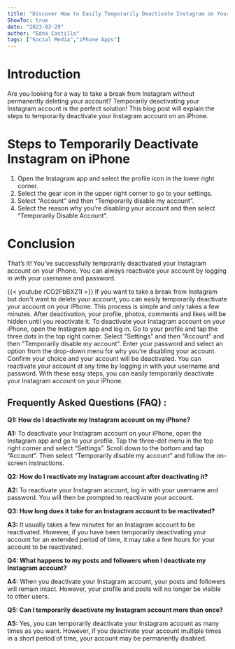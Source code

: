 ```yaml
---
title: "Discover How to Easily Temporarily Deactivate Instagram on Your iPhone!"
ShowToc: true 
date: "2023-03-29"
author: "Edna Castillo" 
tags: ["Social Media","iPhone Apps"]
---
```

# Introduction 
Are you looking for a way to take a break from Instagram without permanently deleting your account? Temporarily deactivating your Instagram account is the perfect solution! This blog post will explain the steps to temporarily deactivate your Instagram account on an iPhone. 

# Steps to Temporarily Deactivate Instagram on iPhone
1. Open the Instagram app and select the profile icon in the lower right corner. 
2. Select the gear icon in the upper right corner to go to your settings. 
3. Select “Account” and then “Temporarily disable my account”. 
4. Select the reason why you’re disabling your account and then select “Temporarily Disable Account”.

# Conclusion
That’s it! You’ve successfully temporarily deactivated your Instagram account on your iPhone. You can always reactivate your account by logging in with your username and password.

{{< youtube rCO2FbBXZ1I >}} 
If you want to take a break from Instagram but don't want to delete your account, you can easily temporarily deactivate your account on your iPhone. This process is simple and only takes a few minutes. After deactivation, your profile, photos, comments and likes will be hidden until you reactivate it. To deactivate your Instagram account on your iPhone, open the Instagram app and log in. Go to your profile and tap the three dots in the top right corner. Select "Settings" and then "Account" and then "Temporarily disable my account". Enter your password and select an option from the drop-down menu for why you're disabling your account. Confirm your choice and your account will be deactivated. You can reactivate your account at any time by logging in with your username and password. With these easy steps, you can easily temporarily deactivate your Instagram account on your iPhone.

## Frequently Asked Questions (FAQ) :
**Q1: How do I deactivate my Instagram account on my iPhone?**

**A1:** To deactivate your Instagram account on your iPhone, open the Instagram app and go to your profile. Tap the three-dot menu in the top right corner and select “Settings”. Scroll down to the bottom and tap “Account”. Then select “Temporarily disable my account” and follow the on-screen instructions.

**Q2: How do I reactivate my Instagram account after deactivating it?**

**A2:** To reactivate your Instagram account, log in with your username and password. You will then be prompted to reactivate your account.

**Q3: How long does it take for an Instagram account to be reactivated?**

**A3:** It usually takes a few minutes for an Instagram account to be reactivated. However, if you have been temporarily deactivating your account for an extended period of time, it may take a few hours for your account to be reactivated.

**Q4: What happens to my posts and followers when I deactivate my Instagram account?**

**A4:** When you deactivate your Instagram account, your posts and followers will remain intact. However, your profile and posts will no longer be visible to other users.

**Q5: Can I temporarily deactivate my Instagram account more than once?**

**A5:** Yes, you can temporarily deactivate your Instagram account as many times as you want. However, if you deactivate your account multiple times in a short period of time, your account may be permanently disabled.


